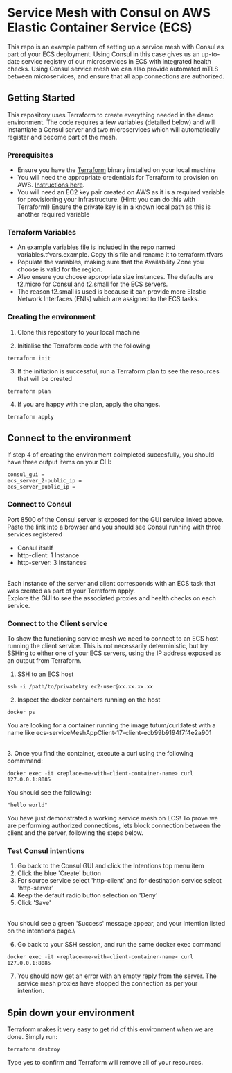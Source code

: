 # Service Mesh with Consul on AWS Elastic Container Service (ECS)

This repo is an example pattern of setting up a service mesh with Consul as part of your ECS deployment. 
Using Consul in this case gives us an up-to-date service registry of our microservices in ECS with integrated health checks. 
Using Consul service mesh we can also provide automated mTLS between microservices, and ensure that all app connections are authorized. 

## Getting Started

This repository uses Terraform to create everything needed in the demo environment. The code requires a few variables (detailed below) and will instantiate a Consul server and two microservices which will automatically register and become part of the mesh. 

### Prerequisites

* Ensure you have the [Terraform](https://www.terraform.io/downloads.html) binary installed on your local machine 
* You will need the appropriate credentials for Terraform to provision on AWS. [Instructions here](https://www.terraform.io/docs/providers/aws/index.html).
* You will need an EC2 key pair created on AWS as it is a required variable for provisioning your infrastructure. (Hint: you can do this with Terraform!) Ensure the private key is in a known local path as this is another required variable

### Terraform Variables

* An example variables file is included in the repo named variables.tfvars.example. Copy this file and rename it to terraform.tfvars
* Populate the variables, making sure that the Availability Zone you choose is valid for the region.
* Also ensure you choose appropriate size instances. The defaults are t2.micro for Consul and t2.small for the ECS servers.
* The reason t2.small is used is because it can provide more Elastic Network Interfaces (ENIs) which are assigned to the ECS tasks. 

### Creating the environment


1. Clone this repository to your local machine

2. Initialise the Terraform code with the following

```
terraform init
```

3. If the initiation is successful, run a Terraform plan to see the resources that will be created

```
terraform plan
```

4. If you are happy with the plan, apply the changes. 

```
terraform apply
```


## Connect to the environment

If step 4 of creating the environment colmpleted succesfully, you should have three output items on your CLI:
```
consul_gui = 
ecs_server_2-public_ip = 
ecs_server_public_ip = 
```

### Connect to Consul

Port 8500 of the Consul server is exposed for the GUI service linked above. 
Paste the link into a browser and you should see Consul running with three services registered
* Consul itself
* http-client: 1 Instance
* http-server: 3 Instances

\
Each instance of the server and client corresponds with an ECS task that was created as part of your Terraform apply.\
Explore the GUI to see the associated proxies and health checks on each service.

### Connect to the Client service

To show the functioning service mesh we need to connect to an ECS host running the client service. 
This is not necessarily deterministic, but try SSHing to either one of your ECS servers, using the IP address exposed as an output from Terraform. 

1. SSH to an ECS host

```
ssh -i /path/to/privatekey ec2-user@xx.xx.xx.xx
```
2. Inspect the docker containers running on the host
```
docker ps
```
You are looking for a container running the image tutum/curl:latest with a name like ecs-serviceMeshAppClient-17-client-ecb99b9194f7f4e2a901

\
3. Once you find the container, execute a curl using the following commmand: 
```
docker exec -it <replace-me-with-client-container-name> curl 127.0.0.1:8085
```
You should see the following:
```
"hello world"
```
You have just demonstrated a working service mesh on ECS! To prove we are performing authorized connections, lets block connection between the client and the server, following the steps below.



### Test Consul intentions

1. Go back to the Consul GUI and click the Intentions top menu item
2. Click the blue 'Create' button
3. For source service select 'http-client' and for destination service select 'http-server'
4. Keep the default radio button selection on 'Deny'
5. Click 'Save'

\
You should see a green 'Success' message appear, and your intention listed on the intentions page.\

6. Go back to your SSH session, and run the same docker exec command 
```
docker exec -it <replace-me-with-client-container-name> curl 127.0.0.1:8085
```
7. You should now get an error with an empty reply from the server. The service mesh proxies have stopped the connection as per your intention. 


## Spin down your environment

Terraform makes it very easy to get rid of this environment when we are done. Simply run: 
```
terraform destroy
```
Type yes to confirm and Terraform will remove all of your resources. 
